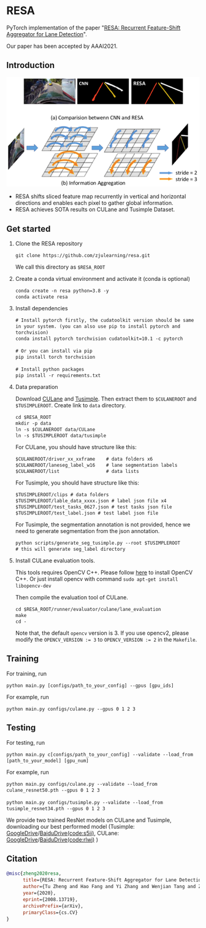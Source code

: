 # RESA 
PyTorch implementation of the paper "[RESA: Recurrent Feature-Shift Aggregator for Lane Detection](https://arxiv.org/abs/2008.13719)".

Our paper has been accepted by AAAI2021.

## Introduction
![intro](intro.png "intro")
- RESA shifts sliced
feature map recurrently in vertical and horizontal directions
and enables each pixel to gather global information.
- RESA achieves SOTA results on CULane and Tusimple Dataset.

## Get started
1. Clone the RESA repository
    ```
    git clone https://github.com/zjulearning/resa.git
    ```
    We call this directory as `$RESA_ROOT`

2. Create a conda virtual environment and activate it (conda is optional)

    ```Shell
    conda create -n resa python=3.8 -y
    conda activate resa
    ```

3. Install dependencies

    ```Shell
    # Install pytorch firstly, the cudatoolkit version should be same in your system. (you can also use pip to install pytorch and torchvision)
    conda install pytorch torchvision cudatoolkit=10.1 -c pytorch

    # Or you can install via pip
    pip install torch torchvision

    # Install python packages
    pip install -r requirements.txt
    ```

4. Data preparation

    Download [CULane](https://xingangpan.github.io/projects/CULane.html) and [Tusimple](https://github.com/TuSimple/tusimple-benchmark/issues/3). Then extract them to `$CULANEROOT` and `$TUSIMPLEROOT`. Create link to `data` directory.
    
    ```Shell
    cd $RESA_ROOT
    mkdir -p data
    ln -s $CULANEROOT data/CULane
    ln -s $TUSIMPLEROOT data/tusimple
    ```

    For CULane, you should have structure like this:
    ```
    $CULANEROOT/driver_xx_xxframe    # data folders x6
    $CULANEROOT/laneseg_label_w16    # lane segmentation labels
    $CULANEROOT/list                 # data lists
    ```

    For Tusimple, you should have structure like this:
    ```
    $TUSIMPLEROOT/clips # data folders
    $TUSIMPLEROOT/lable_data_xxxx.json # label json file x4
    $TUSIMPLEROOT/test_tasks_0627.json # test tasks json file
    $TUSIMPLEROOT/test_label.json # test label json file

    ```

    For Tusimple, the segmentation annotation is not provided, hence we need to generate segmentation from the json annotation. 

    ```Shell
    python scripts/generate_seg_tusimple.py --root $TUSIMPLEROOT
    # this will generate seg_label directory
    ```

5. Install CULane evaluation tools. 

    This tools requires OpenCV C++. Please follow [here](https://docs.opencv.org/master/d7/d9f/tutorial_linux_install.html) to install OpenCV C++.  Or just install opencv with command `sudo apt-get install libopencv-dev`

    
    Then compile the evaluation tool of CULane.
    ```Shell
    cd $RESA_ROOT/runner/evaluator/culane/lane_evaluation
    make
    cd -
    ```
    
    Note that, the default `opencv` version is 3. If you use opencv2, please modify the `OPENCV_VERSION := 3` to `OPENCV_VERSION := 2` in the `Makefile`.


## Training

For training, run

```Shell
python main.py [configs/path_to_your_config] --gpus [gpu_ids]
```


For example, run
```Shell
python main.py configs/culane.py --gpus 0 1 2 3
```

## Testing
For testing, run
```Shell
python main.py c[configs/path_to_your_config] --validate --load_from [path_to_your_model] [gpu_num]
```

For example, run
```Shell
python main.py configs/culane.py --validate --load_from culane_resnet50.pth --gpus 0 1 2 3

python main.py configs/tusimple.py --validate --load_from tusimple_resnet34.pth --gpus 0 1 2 3
```


We provide two trained ResNet models on CULane and Tusimple, downloading our best performed model (Tusimple: [GoogleDrive](https://drive.google.com/file/d/1M1xi82y0RoWUwYYG9LmZHXWSD2D60o0D/view?usp=sharing)/[BaiduDrive(code:s5ii)](https://pan.baidu.com/s/1CgJFrt9OHe-RUNooPpHRGA),
CULane: [GoogleDrive](https://drive.google.com/file/d/1pcqq9lpJ4ixJgFVFndlPe42VgVsjgn0Q/view?usp=sharing)/[BaiduDrive(code:rlwj)](https://pan.baidu.com/s/1ODKAZxpKrZIPXyaNnxcV3g)
)

## Citation

```BibTeX
@misc{zheng2020resa,
      title={RESA: Recurrent Feature-Shift Aggregator for Lane Detection}, 
      author={Tu Zheng and Hao Fang and Yi Zhang and Wenjian Tang and Zheng Yang and Haifeng Liu and Deng Cai},
      year={2020},
      eprint={2008.13719},
      archivePrefix={arXiv},
      primaryClass={cs.CV}
}
```

<!-- ## Thanks

The evaluation code is modified from [SCNN](https://github.com/XingangPan/SCNN) and [Tusimple Benchmark](https://github.com/TuSimple/tusimple-benchmark). -->
